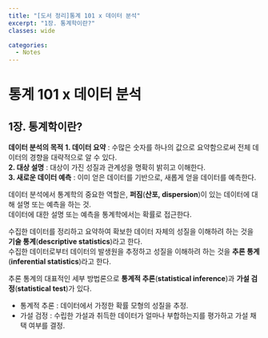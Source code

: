 ```yaml
---
title: "[도서 정리]통계 101 x 데이터 분석"
excerpt: "1장. 통계학이란?"
classes: wide

categories:
  - Notes
---
```

# 통계 101 x 데이터 분석
## 1장. 통계학이란?

**데이터 분석의 목적**
**1. 데이터 요약** : 수많은 숫자를 하나의 값으로 요약함으로써 전체 데이터의 경향을 대략적으로 알 수 있다.  
**2. 대상 설명** : 대상이 가진 성질과 관계성을 명확히 밝히고 이해한다.  
**3. 새로운 데이터 예측** : 이미 얻은 데이터를 기반으로, 새롭게 얻을 데이터를 예측한다.

데이터 분석에서 통계학의 중요한 역할은, **퍼짐**(**산포, dispersion**)이 있는 데이터에 대해 설명 또는 예측을 하는 것.  
데이터에 대한 설명 또는 예측을 통계학에서는 확률로 접근한다.

수집한 데이터를 정리하고 요약하여 확보한 데이터 자체의 성질을 이해하려 하는 것을 **기술 통계**(**descriptive statistics**)라고 한다.  
수집한 데이터로부터 데이터의 발생원을 추정하고 성질을 이해하려 하는 것을 **추론 통계**(**inferential statistics**)라고 한다.

추론 통계의 대표적인 세부 방법론으로 **통계적 추론**(**statistical inference**)과 **가설 검정**(**statistical test**)가 있다.
- 통계적 추론 : 데이터에서 가정한 확률 모형의 성질을 추정.
- 가설 검정 : 수립한 가설과 취득한 데이터가 얼마나 부합하는지를 평가하고 가설 채택 여부를 결정.